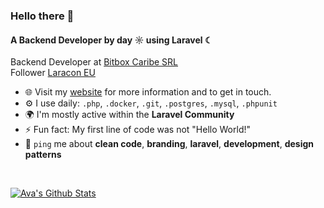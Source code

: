 ### Hello there 👋

#### A Backend Developer by day ☼ using  Laravel ☾

Backend Developer at [Bitbox Caribe SRL](https://www.bitboxonline.com)<br>
Follower [Laracon EU](https://laracon.eu)<br>

- 🌐 Visit my [website]() for more information and to get in touch.
- ⚙️ I use daily: `.php`, `.docker`, `.git`, `.postgres`, `.mysql`, `.phpunit`
- 🌍 I'm mostly active within the **Laravel Community**
- ⚡ Fun fact: My first line of code was not "Hello World!"
- 💬 `ping` me about **clean code**, **branding**, **laravel**, **development**, **design patterns**

<br>

[![Ava's Github Stats](https://github-readme-stats.vercel.app/api?username=raymonrodriguez)](https://github.com/anuraghazra/github-readme-stats)
